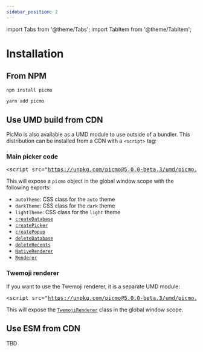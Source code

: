 ```yaml
---
sidebar_position: 2
---
```


import Tabs from '@theme/Tabs';
import TabItem from '@theme/TabItem';

# Installation

## From NPM

<Tabs>
  <TabItem value="npm" label="NPM" default>

```bash
npm install picmo
```

  </TabItem>

  <TabItem value="yarn" label="Yarn">

```bash
yarn add picmo
```

  </TabItem>
</Tabs>

## Use UMD build from CDN

PicMo is also available as a UMD module to use outside of a bundler. This distribution can be installed from a CDN with a `<script>` tag:

### Main picker code

<pre>
&lt;script src="<a href="https://unpkg.com/picmo@5.0.0-beta.3/umd/picmo.js">https://unpkg.com/picmo@5.0.0-beta.3/umd/picmo.js</a>"&gt;&lt;/script&gt;
</pre>


This will expose a `picmo` object in the global window scope with the following exports:

- `autoTheme`: CSS class for the `auto` theme
- `darkTheme`: CSS class for the `dark` theme
- `lightTheme`: CSS class for the `light` theme
- [`createDatabase`](../api/functions/create-database)
- [`createPicker`](../api/functions/create-picker)
- [`createPopup`](../api/functions/create-popup)
- [`deleteDatabase`](../api/functions/delete-database)
- [`deleteRecents`](../api/functions/delete-recents)
- [`NativeRenderer`](../api/classes/native-renderer)
- [`Renderer`](../api/classes/renderer)

### Twemoji renderer

If you want to use the Twemoji renderer, it is a separate UMD module:

<pre>
&lt;script src="<a href="https://unpkg.com/picmo@5.0.0-beta.3/umd/picmo.twemoji.js">https://unpkg.com/picmo@5.0.0-beta.3/umd/picmo.twemoji.js</a>"&gt;&lt;/script&gt;
</pre>

This will expose the [`TwemojiRenderer`](../api/classes/twemoji-renderer) class in the global window scope.

## Use ESM from CDN

TBD
